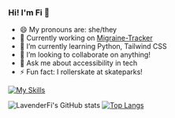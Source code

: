 ### Hi! I'm Fi 👋

- 😄 My pronouns are: she/they
- 🔭 Currently working on [Migraine-Tracker](https://github.com/lavenderfi/Migraine-Tracker)
- 🌱 I’m currently learning Python, Tailwind CSS
- 👯 I’m looking to collaborate on anything!
- 💬 Ask me about accessibility in tech
- ⚡ Fun fact: I rollerskate at skateparks!

[![My Skills](https://skillicons.dev/icons?i=js,html,css,nodejs,react,redux,express,postgres,firebase,nextjs,prisma)](https://skillicons.dev)

![LavenderFi's GitHub stats](https://github-readme-stats.vercel.app/api?username=lavenderfi&theme=cobalt&show_icons=true)
[![Top Langs](https://github-readme-stats.vercel.app/api/top-langs/?username=anuraghazra&layout=compact)](https://github.com/anuraghazra/github-readme-stats)
